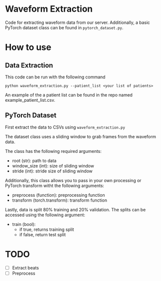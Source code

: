 # Waveform Extraction
Code for extracting waveform data from our server. Additionally, a basic PyTorch dataset class can be found in `pytorch_dataset.py`.

# How to use

## Data Extraction
This code can be run with the following command

`python waveform_extraction.py --patient_list <your list of patients>`

An example of the a patient list can be found in the repo named example_patient_list.csv.

## PyTorch Dataset
First extract the data to CSVs using `waveform_extraction.py`

The dataset class uses a sliding window to grab frames from the waveform data. 

The class has the following required arguments:
- root (str): path to data
- window_size (int): size of sliding window
- stride (int): stride size of sliding window

Additionally, this class allows you to pass in your own processing or PyTorch transform witht the following arguments:
- preprocess (function): preprocessing function
- transform (torch.transform): transform function

Lastly, data is split 80% training and 20% validation. The splits can be accessed using the following argument:
- train (bool): 
  - if true, returns training split
  - if false, return test split

# TODO
- [ ] Extract beats
- [ ] Preprocess
